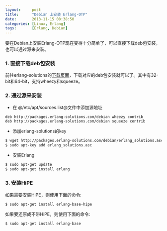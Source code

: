 ```yaml
---
layout:     post
title:      "Debian 上安装 Erlang-OTP"
date:       2013-11-15 08:38:50
categories: [Linux, Erlang]
tags:       [Erlang, Debian]
---
```


要在Debian上安装Erlang-OTP现在变得十分简单了，可以直接下载deb包安装，也可以通过源来安装。
<!--more-->

### 1. 直接下载deb包安装

前往erlang-solutions的[下载页面](https://www.erlang-solutions.com/downloads/download-erlang-otp)，下载对应的deb包安装就可以了。其中有32-bit和64-bit，支持wheezy和squeeze。

### 2. 通过源来安装

- 在 @/etc/apt/sources.list@文件中添加源地址

```
deb http://packages.erlang-solutions.com/debian wheezy contrib
deb http://packages.erlang-solutions.com/debian squeeze contrib
```

- 添加erlang-solutions的key

```bash
$ wget http://packages.erlang-solutions.com/debian/erlang_solutions.asc
$ sudo apt-key add erlang_solutions.asc
```

- 安装Erlang

```bash
$ sudo apt-get update
$ sudo apt-get install erlang
```

### 3. 安装HiPE

如果需要安装HiPE，则使用下面的命令:

```bash
$ sudo apt-get install erlang-base-hipe
```

如果要还原成不带HiPE，则使用下面的命令:

```bash
$ sudo apt-get install erlang-base
```
